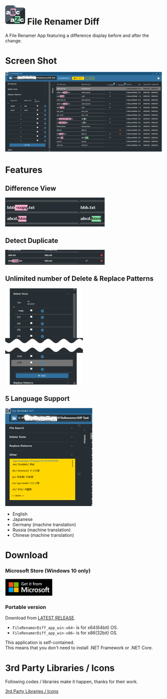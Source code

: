 # ![icon](./images/FileRenamerDiff_icon_64.png) File Renamer Diff

A File Renamer App featuring a difference display before and after the change.

# Screen Shot

![icon](./images/screenshot1.png)

# Features

## Difference View

<img src=images/screenshot2.png width=320px>

## Detect Duplicate

<img src=images/screenshot3.png width=320px>

## Unlimited number of Delete & Replace Patterns

<img src=images/screenshot5.png width=250px>

## 5 Language Support

<img src=images/screenshot4.png width=280px>

- English 
- Japanese
- Germany (machine translation)
- Russia (machine translation)
- Chinese (machine translation)

# Download

### Microsoft Store (Windows 10 only)

<a href='//www.microsoft.com/store/apps/9PH9DKV5XVDB?cid=storebadge&ocid=badge'><img src=images/MicrosoftStoreLogo.png width=152px></a>

### Portable version

Download from [LATEST RELEASE](https://github.com/soi013/filerenamerdiff/releases).

- `FileRenamerDiff_app_win-x64~` is for x64(64bit) OS. 
- `FileRenamerDiff_app_win-x86~` is for x86(32bit) OS.

This application is self-contained.  
This means that you don't need to install .NET Framework or .NET Core.

# 3rd Party Libraries / Icons

Following codes / libraries make it happen, thanks for their work.

[3rd Party Libraries / Icons](./src/FileRenamerDiff/Resources/License.md)
